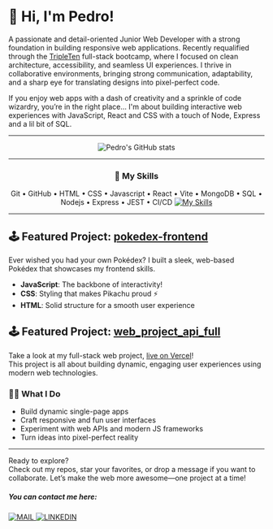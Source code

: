 # 👋 Hi, I'm Pedro!

A passionate and detail-oriented Junior Web Developer with a strong foundation in building responsive web applications. Recently requalified through the [TripleTen](https://tripleten.com/) full-stack bootcamp, where I focused on clean architecture, accessibility, and seamless UI experiences. I thrive in collaborative environments, bringing strong communication, adaptability, and a sharp eye for translating designs into pixel-perfect code. 

If you enjoy web apps with a dash of creativity and a sprinkle of code wizardry, you’re in the right place... I'm about building interactive web experiences with JavaScript, React and CSS with a touch of Node, Express and a lil bit of SQL.

---

<p align="center">
  <img src="https://github-readme-stats.vercel.app/api?username=phendges7&show_icons=true&theme=merko&hide_rank=true" alt="Pedro's GitHub stats" />
</p>

---

<div align="center">
  <h3>🚀 My Skills</h3>
  Git • GitHub • HTML • CSS • Javascript • React • Vite • MongoDB • SQL • Nodejs • Express • JEST • CI/CD
  <a href="https://skillicons.dev">
    <img src="https://skillicons.dev/icons?i=github,html,css,js,react,vite,mongodb,nodejs,express,jest&theme=dark" alt="My Skills" />
  </a>
</div>

---

## 🕹️ Featured Project: [pokedex-frontend](https://github.com/phendges7/pokedex-frontend)

Ever wished you had your own Pokédex? I built a sleek, web-based Pokédex that showcases my frontend skills.  
- **JavaScript**: The backbone of interactivity!  
- **CSS**: Styling that makes Pikachu proud ⚡  
- **HTML**: Solid structure for a smooth user experience

## 🕹️ Featured Project: [web_project_api_full](https://github.com/phendges7/web_project_api_full)
Take a look at my full-stack web project, [live on Vercel](https://web-project-api-full-ochre.vercel.app)!  
This project is all about building dynamic, engaging user experiences using modern web technologies.

### 🧑‍💻 What I Do
- Build dynamic single-page apps
- Craft responsive and fun user interfaces
- Experiment with web APIs and modern JS frameworks
- Turn ideas into pixel-perfect reality

---

Ready to explore?  
Check out my repos, star your favorites, or drop a message if you want to collaborate.
Let’s make the web more awesome—one project at a time!

<h5>You can contact me here:</h5>
<a href="mailto:uk_hendges@outlook.com">
  <img src="https://skillicons.dev/icons?i=gmail&theme=dark" alt="MAIL" />
</a>
<a href="https://linkedin.com/in/phendges7">
  <img src="https://skillicons.dev/icons?i=linkedin&theme=dark" alt="LINKEDIN" />
</a>


